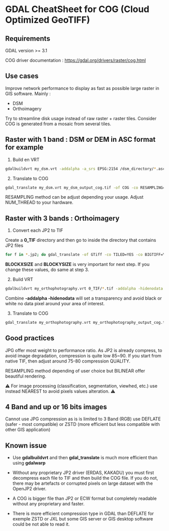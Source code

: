 # GDAL CheatSheet for COG (Cloud Optimized GeoTIFF)

## Requirements

GDAL version >= 3.1

COG driver documentation : https://gdal.org/drivers/raster/cog.html

## Use cases

Improve network performance to display as fast as possible large raster in GIS software. Mainly :
- DSM
- Orthoimagery

Try to streamline disk usage instead of raw raster + raster tiles.
Consider COG is generated from a mosaic from several tiles.

## Raster with 1 band : DSM or DEM in ASC format for example

1. Build en VRT

```bash
gdalbuildvrt my_dsm.vrt -addalpha -a_srs EPSG:2154 /dsm_directory/*.asc
```

2. Translate to COG

```bash
gdal_translate my_dsm.vrt my_dsm_output_cog.tif -of COG -co RESAMPLING=BILINEAR -co OVERVIEW_RESAMPLING=BILINEAR -co COMPRESS=DEFLATE -co PREDICTOR=2 -co NUM_THREADS=20 -co BIGTIFF=IF_NEEDED
```

RESAMPLING method can be adjust depending your usage.
Adjust NUM_THREAD to your hardware.

## Raster with 3 bands : Orthoimagery

1. Convert each JP2 to TIF

Create a **0_TIF** directory and then go to inside the directory that contains JP2 files

```bash
for f in *.jp2; do gdal_translate -of GTiff -co TILED=YES -co BIGTIFF=YES -co BLOCKXSIZE=512 -co BLOCKYSIZE=512 -co NUM_THREADS=20 -co COMPRESS=ZSTD -co PREDICTOR=2 ${f} ../0_TIF/${f%.*}.tif; done
```

**BLOCKXSIZE** and **BLOCKYSIZE** is very important for next step. If you change these values, do same at step 3.

2. Build VRT

```bash
gdalbuildvrt my_orthophotography.vrt 0_TIF/*.tif -addalpha -hidenodata -a_srs EPSG:2154
```

Combine **-addalpha -hidenodata** will set a transparency and avoid black or white no data pixel around your area of interest.

3. Translate to COG

```bash
gdal_translate my_orthophotography.vrt my_orthophotography_output_cog.tif -of COG -co BLOCKSIZE=512 -co OVERVIEW_RESAMPLING=BILINEAR -co COMPRESS=JPEG -co QUALITY=85 -co NUM_THREADS=ALL_CPUS -co BIGTIFF=YES
```

## Good practices

JPG offer most weight to performance ratio.
As JP2 is already compress, to avoid image degradation, compression is quite low 85~90.
If you start from native TIF, then adjust around 75-80 compression QUALITY.

RESAMPLING method depending of user choice but BILINEAR offer beautiful rendering.

:warning: For image processing (classification, segmentation, viewhed, etc.) use instead NEAREST to avoid pixels values alteration. :warning:

## 4 Band and up or 16 bits images

Cannot use JPG compression as is is limited to 3 Band (RGB) use DEFLATE (safer - most compatible) or ZSTD (more efficient but less compatible with other GIS application)

## Known issue

- Use **gdalbuildvrt** and then **gdal_translate** is much more efficient than using **gdalwarp**

- Without any proprietary JP2 driver (ERDAS, KAKADU) you must first decompress each file to TIF and then build the COG file.
If you do not, there may be artefacts or corrupted pixels on large dataset with the OpenJP2 driver.

- A COG is bigger file than JP2 or ECW format but completely readable without any proprietary and faster.

- There is more efficient compression type in GDAL than DEFLATE for exemple ZSTD or JXL but some GIS server or GIS desktop software could be not able to read it.